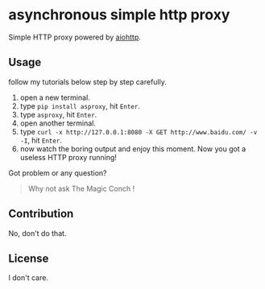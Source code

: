 # asynchronous simple http proxy

Simple HTTP proxy powered by [aiohttp](https://github.com/aio-libs/aiohttp/).

## Usage

follow my tutorials below step by step carefully.

1. open a new terminal.
2. type `pip install asproxy`, hit `Enter`.
3. type `asproxy`, hit `Enter`.
4. open another terminal.
5. type `curl -x http://127.0.0.1:8080 -X GET http://www.baidu.com/ -v -I`, hit `Enter`.
6. now watch the boring output and enjoy this moment. Now you got a useless HTTP proxy running!

Got problem or any question? 

> Why not ask The Magic Conch !

## Contribution

No, don't do that.

## License

I don't care.
